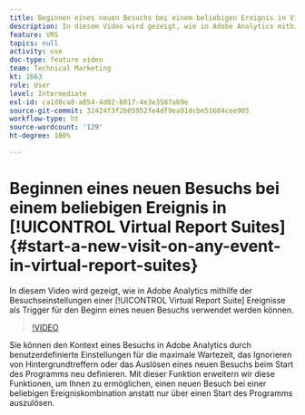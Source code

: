 ```yaml
---
title: Beginnen eines neuen Besuchs bei einem beliebigen Ereignis in Virtual Report Suites
description: In diesem Video wird gezeigt, wie in Adobe Analytics mithilfe der Besuchseinstellungen einer Virtual Report Suite Ereignisse als Trigger für den Beginn eines neuen Besuchs verwendet werden können.
feature: VRS
topics: null
activity: use
doc-type: feature video
team: Technical Marketing
kt: 1663
role: User
level: Intermediate
exl-id: ca1d8ca8-a854-4d02-8017-4e3e3587ab9e
source-git-commit: 32424f3f2b05952fe4df9ea91dcbe51684cee905
workflow-type: ht
source-wordcount: '129'
ht-degree: 100%

---
```


# Beginnen eines neuen Besuchs bei einem beliebigen Ereignis in [!UICONTROL Virtual Report Suites] {#start-a-new-visit-on-any-event-in-virtual-report-suites}

In diesem Video wird gezeigt, wie in Adobe Analytics mithilfe der Besuchseinstellungen einer [!UICONTROL Virtual Report Suite] Ereignisse als Trigger für den Beginn eines neuen Besuchs verwendet werden können.

>[!VIDEO](https://video.tv.adobe.com/v/23129/?quality=12)

Sie können den Kontext eines Besuchs in Adobe Analytics durch benutzerdefinierte Einstellungen für die maximale Wartezeit, das Ignorieren von Hintergrundtreffern oder das Auslösen eines neuen Besuchs beim Start des Programms neu definieren. Mit dieser Funktion erweitern wir diese Funktionen, um Ihnen zu ermöglichen, einen neuen Besuch bei einer beliebigen Ereigniskombination anstatt nur über einen Start des Programms auszulösen.
